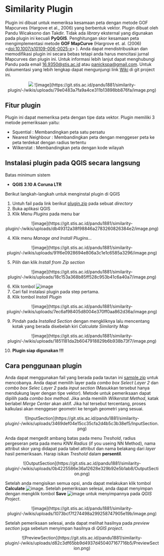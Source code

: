 # Similarity Plugin

Plugin ini dibuat untuk memeriksa kesamaan peta dengan metode GOF Mapcurves (Hargove et al., 2006) yang berbentuk vektor. Plugin dibuat oleh Pandu Wicaksono dan Takdir. Tidak ada *library* eksternal yang digunakan pada plugin ini kecuali **PyQGIS**. Penghitungan skor kesamaan peta mengimplementasi metode **GOF MapCurve** (Hargrove et. al. (2006) <[doi:10.1007/s10109-006-0025-x](https://doi.org/10.1007/s10109-006-0025-x)> ). Anda dapat mendistribusikan dan memodifikasi plugin ini secara bebas tetapi anda harus mencitasi jurnal Mapcurves dan plugin ini. Untuk informasi lebih lanjut dapat menghubungi Pandu pada email 16.9350@stis.ac.id atau panickspa@gmail.com. Untuk dokumentasi yang lebih lengkap dapat mengunjungi link [Wiki](https://git.stis.ac.id/pandu1881/similarity-plugin/-/wikis/home) di git project ini.

<div align="center">
<img src="https://latex.codecogs.com/svg.latex?GOF_{Mapcurves}=\sum{\frac{C}{C+A}\times\frac{C}{C+B}}"/>
![image](https://git.stis.ac.id/pandu1881/similarity-plugin/-/wikis/uploads/79e0483a7fa9a4ce311b13898bb876fa/image.png)
</div>

## Fitur plugin

Plugin ini dapat memeriksa peta dengan tipe data vektor. Plugin memiliki 3 metode pemeriksaan yaitu:
*  Squential : Membandingkan peta satu persatu
*  Nearest Neighbour : Membandingkan peta dengan menggeser peta ke peta terdekat dengan radius tertentu
*  Wilkerstat : Membandingkan peta dengan kode wilayah
  

## Instalasi plugin pada QGIS secara langsung

Batas minimum sistem

  - <b>QGIS 3.10 A Coruna LTR</b>

Berikut langkah-langkah untuk menginstal plugin di QGIS

1. Untuh fail pada link berikut [plugin.zip](https://git.stis.ac.id/pandu1881/similarity-plugin/-/raw/master/plugin.zip) pada sebuat <i>directory</i>
2. Buka aplikasi QGIS
3. Klik Menu <i>Plugins</i> pada menu bar

<div align="center">
![image](https://git.stis.ac.id/pandu1881/similarity-plugin/-/wikis/uploads/db49312a38f98846a2783260826384e2/image.png)
</div>

4. Klik menu <i>Manage and Install Plugins...</i>

<div align="center">
![image](https://git.stis.ac.id/pandu1881/similarity-plugin/-/wikis/uploads/91f6e0928694e806a3c1e1c6585a3296/image.png)
</div>

5. Pilih dan klik *Install from Zip section*

<div align="center">
![image](https://git.stis.ac.id/pandu1881/similarity-plugin/-/wikis/uploads/18c153a368b85ff528c953b41c6a40a7/image.png)
</div>

6. Klik tombol ![image](https://git.stis.ac.id/pandu1881/similarity-plugin/-/wikis/uploads/7bbdff1818aa2193bc9d46cda71f3d6e/image.png)
7. Cari fail instalasi plugin pada step pertama.
8. Klik tombol <i>Install Plugin</i>

<div align="center">
![image](https://git.stis.ac.id/pandu1881/similarity-plugin/-/wikis/uploads/7ec6af98405d8004e370ff0aa862d36a/image.png)
</div>

9. Pindah pada *Installed Section* dengan mengkliknya lalu mencentang kotak yang berada disebelah kiri <i>Calculate Similarity Map</i>

<div align="center">
![image](https://git.stis.ac.id/pandu1881/similarity-plugin/-/wikis/uploads/1851181da2b6047918829b6b938b73f7/image.png)
</div>

10. <b>Plugin siap digunakan !!!</b>


## Cara penggunaan plugin

Anda dapat menggunakan fail yang berada pada tautan ini [sample.zip](https://git.stis.ac.id/pandu1881/similarity-plugin/-/raw/master/sample.zip) untuk mencobanya. Anda dapat memilih layer pada *combo box* *Select Layer 2* dan *combo box* *Selec Layer 2* pada *input section* (Masukkan tersebut hanya mendukung layer dengan tipe vektor). Metode untuk pemeriksaan dapat dipilih pada *combo box* *method*. Jika anda memilih *Wilkerstat Method*, katak berlabel *Merge Center* akan aktif. Jika hal tersebut tercentang, proses kalkulasi akan menggeser geometri ke tengah geometri yang sesuai.

<div align="center">
![InputSection](https://git.stis.ac.id/pandu1881/similarity-plugin/-/wikis/uploads/3469def04e15cc35cfa2d4b5c3b38ef5/InputSection.png)
</div>

Anda dapat mengedit ambang batas pada menu *Treshold*, radius pergeseran peta pada menu *KNN Radius* (if you useing NN Method), nama attribut skor yang didapat pada tabel attribut dan nama belakang dari *layer* hasil pemeriksaan. Harap isikan *Treshold* dalam **persentil**.

<div align="center">
![OutputSection](https://git.stis.ac.id/pandu1881/similarity-plugin/-/wikis/uploads/0b4225586e36a12628e329b92e5b1ab8/OutputSection.png)
</div>

Setelah anda mengisikan semua opsi, anda dapat melakukan klik tombol **Calculate** ![image](https://git.stis.ac.id/pandu1881/similarity-plugin/-/wikis/uploads/8809206cb30f46d730020bcfb1a934ba/image.png). Setelah pemeriksaan selesai, anda dapat menyimpan dengan mengklik tombol **Save** ![image](https://git.stis.ac.id/pandu1881/similarity-plugin/-/wikis/uploads/4fae88aaf29832a2d42f6fe9d1ea3d90/image.png) untuk menyimpannya pada *QGIS Project*.

<div align="center">
![image](https://git.stis.ac.id/pandu1881/similarity-plugin/-/wikis/uploads/1073bcf7f274498a299258747905e19b/image.png)
</div>

Setelah pemeriksaan selesai, anda dapat melihat hasilnya pada *preview section* juga sebelum menyimpan hasilnya di *QGIS project*.

<div align="center">
![PreviewSection](https://git.stis.ac.id/pandu1881/similarity-plugin/-/wikis/uploads/d82c3df65bb9d4937d450407167716b5/PreviewSection.png)
</div>